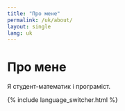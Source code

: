 ```yaml
---
title: "Про мене"
permalink: /uk/about/
layout: single
lang: uk
---
```


# Про мене

Я студент-математик і програміст.

{% include language_switcher.html %}
